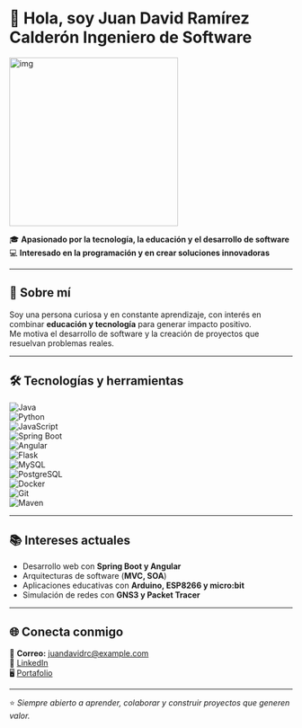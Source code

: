 # 👋 Hola, soy Juan David Ramírez Calderón Ingeniero de Software

<img src="https://github.com/user-attachments/assets/19566c2c-c95f-4ed7-8aab-d7455d22881a" alt="img" width="300"/>

🎓 **Apasionado por la tecnología, la educación y el desarrollo de software**  
💻 **Interesado en la programación y en crear soluciones innovadoras**  

---

## 🚀 Sobre mí  
Soy una persona curiosa y en constante aprendizaje, con interés en combinar **educación y tecnología** para generar impacto positivo.  
Me motiva el desarrollo de software y la creación de proyectos que resuelvan problemas reales.  

---

## 🛠️ Tecnologías y herramientas  

![Java](https://img.shields.io/badge/Java-red?logo=openjdk&logoColor=white)  
![Python](https://img.shields.io/badge/Python-3776AB?logo=python&logoColor=white)  
![JavaScript](https://img.shields.io/badge/JavaScript-F7DF1E?logo=javascript&logoColor=black)  
![Spring Boot](https://img.shields.io/badge/Spring_Boot-6DB33F?logo=springboot&logoColor=white)  
![Angular](https://img.shields.io/badge/Angular-DD0031?logo=angular&logoColor=white)  
![Flask](https://img.shields.io/badge/Flask-000000?logo=flask&logoColor=white)  
![MySQL](https://img.shields.io/badge/MySQL-4479A1?logo=mysql&logoColor=white)  
![PostgreSQL](https://img.shields.io/badge/PostgreSQL-4169E1?logo=postgresql&logoColor=white)  
![Docker](https://img.shields.io/badge/Docker-2496ED?logo=docker&logoColor=white)  
![Git](https://img.shields.io/badge/Git-F05032?logo=git&logoColor=white)  
![Maven](https://img.shields.io/badge/Maven-C71A36?logo=apachemaven&logoColor=white)  

---

## 📚 Intereses actuales  
- Desarrollo web con **Spring Boot y Angular**  
- Arquitecturas de software (**MVC, SOA**)  
- Aplicaciones educativas con **Arduino, ESP8266 y micro:bit**  
- Simulación de redes con **GNS3 y Packet Tracer**  

---

## 🌐 Conecta conmigo  
📧 **Correo:** juandavidrc@example.com  
💼 [LinkedIn](https://linkedin.com/in/juan-david-ramirez-calderon-03ab5327a/)  
🖥️ [Portafolio](https://tuportafolio.com)  

---

⭐️ _Siempre abierto a aprender, colaborar y construir proyectos que generen valor._  
